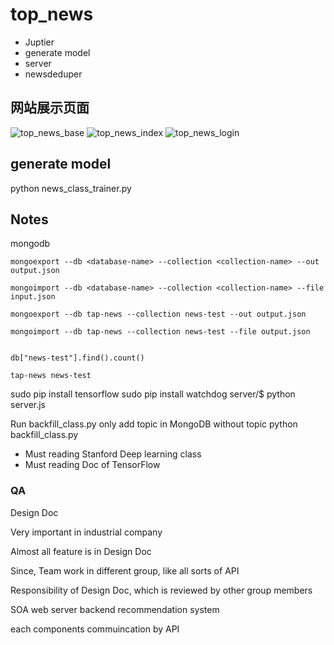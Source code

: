 # top_news
+ Juptier
+ generate model
+ server
+ newsdeduper  

## 网站展示页面
![top_news_base](https://img2018.cnblogs.com/blog/1248976/201809/1248976-20180918165300319-1355579553.png)
![top_news_index](https://github.com/WeiChienHsu/NEWS_push_project/raw/master/image/Auth.png)
![top_news_login](https://img2018.cnblogs.com/blog/1248976/201809/1248976-20180923164342951-1823072310.png)

## generate model
python news_class_trainer.py

## Notes
mongodb
```
mongoexport --db <database-name> --collection <collection-name> --out output.json

mongoimport --db <database-name> --collection <collection-name> --file input.json

mongoexport --db tap-news --collection news-test --out output.json

mongoimport --db tap-news --collection news-test --file output.json


db["news-test"].find().count()

tap-news news-test
```

sudo pip install tensorflow
sudo pip install watchdog
server/$ python server.js

Run backfill_class.py only add topic in MongoDB without topic
python backfill_class.py

+ Must reading Stanford Deep learning class
+ Must reading Doc of TensorFlow

### QA

Design Doc

Very important in industrial company

Almost all feature is in Design Doc

Since, Team work in different group, like all sorts of API

Responsibility of Design Doc, which is reviewed by other group members

SOA  web server backend recommendation system

each components commuincation by API

